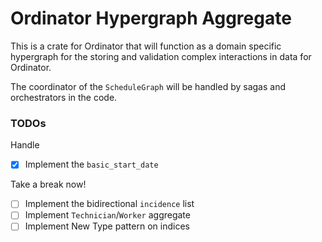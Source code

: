 # Ordinator Hypergraph Aggregate

This is a crate for Ordinator that will function as a domain specific hypergraph
for the storing and validation complex interactions in  data for Ordinator.

The coordinator of the `ScheduleGraph` will be handled by sagas and orchestrators
in the code.

### TODOs 

Handle 
- [x] Implement the `basic_start_date`

Take a break now!
- [ ] Implement the bidirectional `incidence` list
- [ ] Implement `Technician`/`Worker` aggregate
- [ ] Implement New Type pattern on indices

